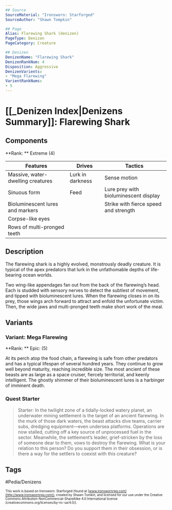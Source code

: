 ```yaml
---
## Source
SourceMaterial: "Ironsworn: Starforged"
SourceAuthor: "Shawn Tompkin"

## Page
Alias: Flarewing Shark (denizen)
PageType: Denizen
PageCategory: Creature

## Denizen
DenizenName: "Flarewing Shark"
DenizenRankNum: 4
Disposition: Aggressive
DenizenVarients:
- "Mega Flarewing"
VarientRankNums:
- 5
---
```

# [[_Denizen Index|Denizens Summary]]: Flarewing Shark

## Components
**Rank: ** Extreme (4)

| Features | Drives | Tactics |
| --- | --- | --- |
| Massive, water-dwelling creatures | Lurk in darkness | Sense motion |
| Sinuous form | Feed | Lure prey with bioluminescent display |
| Bioluminescent lures and markers |  | Strike with fierce speed and strength |
| Corpse-like eyes |  |  |
| Rows of multi-pronged teeth |  |  |

## Description
The flarewing shark is a highly evolved, monstrously deadly creature. It is typical of the apex predators that lurk in the unfathomable depths of life-bearing ocean worlds.

Two wing-like appendages fan out from the back of the flarewing’s head. Each is studded with sensory nerves to detect the subtlest of movement, and tipped with bioluminescent lures. When the flarewing closes in on its prey, those wings arch forward to attract and enfold the unfortunate victim. Then, the wide jaws and multi-pronged teeth make short work of the meal.

## Variants
### Variant: Mega Flarewing
**Rank: ** Epic: (5)

At its perch atop the food chain, a flarewing is safe from other predators and has a typical lifespan of several hundred years. They continue to grow well beyond maturity, reaching incredible size. The most ancient of these beasts are as large as a space cruiser, fiercely territorial, and keenly intelligent. The ghostly shimmer of their bioluminescent lures is a harbinger of imminent death.

### Quest Starter
> Starter: In the twilight zone of a tidally-locked watery planet, an underwater mining settlement is the target of an ancient flarewing. In the murk of those dark waters, the beast attacks dive teams, carrier subs, dredging equipment—even undersea platforms. Operations are now stalled, cutting off a key source of unprocessed fuel in the sector. Meanwhile, the settlement’s leader, grief-stricken by the loss of someone dear to them, vows to destroy the flarewing. What is your relation to this person? Do you support them in their obsession, or is there a way for the settlers to coexist with this creature?

## Tags
#Pedia/Denizens


<font size=-2>This work is based on Ironsworn: Starforged (found at [www.ironswornrpg.com](http://www.ironswornrpg.com)), created by Shawn Tomkin, and licensed for our use under the Creative Commons Attribution-NonCommercial-ShareAlike 4.0 International license  (creativecommons.org/licenses/by-nc-sa/4.0/).</font>